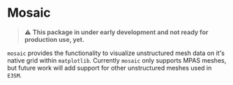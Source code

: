 # Mosaic 

> :warning: **This package in under early development and not ready for production use, yet.**

`mosaic` provides the functionality to visualize unstructured mesh data on it's native grid within `matplotlib`. 
Currently `mosaic` only supports MPAS meshes, but future work will add support for other unstructured meshes used in `E3SM`.
